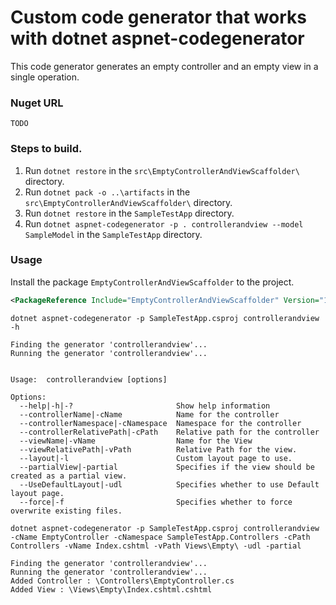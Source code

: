 # Custom code generator that works with dotnet aspnet-codegenerator

This code generator generates an empty controller and an empty view in a single operation.

### Nuget URL
`TODO`

### Steps to build. 
1. Run `dotnet restore` in the `src\EmptyControllerAndViewScaffolder\` directory.
2. Run `dotnet pack -o ..\artifacts` in the `src\EmptyControllerAndViewScaffolder\` directory.
3. Run `dotnet restore` in the `SampleTestApp` directory.
4. Run `dotnet aspnet-codegenerator -p . controllerandview --model SampleModel` in the `SampleTestApp` directory.


### Usage

Install the package `EmptyControllerAndViewScaffolder` to the project.
```xml
<PackageReference Include="EmptyControllerAndViewScaffolder" Version="1.0.0-*" />
```

```
dotnet aspnet-codegenerator -p SampleTestApp.csproj controllerandview -h

Finding the generator 'controllerandview'...
Running the generator 'controllerandview'...


Usage:  controllerandview [options]

Options:
  --help|-h|-?                       Show help information
  --controllerName|-cName            Name for the controller
  --controllerNamespace|-cNamespace  Namespace for the controller
  --controllerRelativePath|-cPath    Relative path for the controller
  --viewName|-vName                  Name for the View
  --viewRelativePath|-vPath          Relative Path for the view.
  --layout|-l                        Custom layout page to use.
  --partialView|-partial             Specifies if the view should be created as a partial view.
  --UseDefaultLayout|-udl            Specifies whether to use Default layout page.
  --force|-f                         Specifies whether to force overwrite existing files.
```

```
dotnet aspnet-codegenerator -p SampleTestApp.csproj controllerandview -cName EmptyController -cNamespace SampleTestApp.Controllers -cPath Controllers -vName Index.cshtml -vPath Views\Empty\ -udl -partial                                                                                           

Finding the generator 'controllerandview'...                                                                                                        
Running the generator 'controllerandview'...                                                                                                        
Added Controller : \Controllers\EmptyController.cs                                                                                                  
Added View : \Views\Empty\Index.cshtml.cshtml                                                                                                       
```